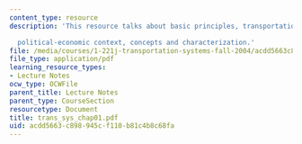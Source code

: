 ```yaml
---
content_type: resource
description: 'This resource talks about basic principles, transportation and the social-

  political-economic context, concepts and characterization.'
file: /media/courses/1-221j-transportation-systems-fall-2004/acdd5663c898945cf110b81c4b8c68fa_trans_sys_chap01.pdf
file_type: application/pdf
learning_resource_types:
- Lecture Notes
ocw_type: OCWFile
parent_title: Lecture Notes
parent_type: CourseSection
resourcetype: Document
title: trans_sys_chap01.pdf
uid: acdd5663-c898-945c-f110-b81c4b8c68fa
---
```

